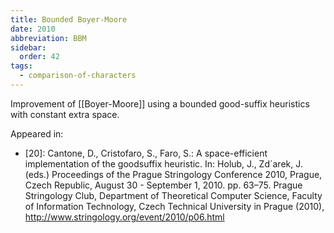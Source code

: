 ```yaml
---
title: Bounded Boyer-Moore
date: 2010
abbreviation: BBM
sidebar:
  order: 42
tags:
  - comparison-of-characters
---
```


Improvement of [[Boyer-Moore]] using a bounded good-suffix heuristics with constant extra space.

Appeared in:

- [20]: Cantone, D., Cristofaro, S., Faro, S.: A space-efficient implementation of the goodsuffix heuristic. In: Holub, J., Zd´arek, J. (eds.) Proceedings of the Prague Stringology Conference 2010, Prague, Czech Republic, August 30 - September 1, 2010. pp. 63–75. Prague Stringology Club, Department of Theoretical Computer Science, Faculty of Information Technology, Czech Technical University in Prague (2010), http://www.stringology.org/event/2010/p06.html
